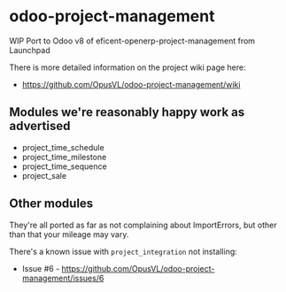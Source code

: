 odoo-project-management
=======================

WIP Port to Odoo v8 of eficent-openerp-project-management from Launchpad

There is more detailed information on the project wiki page here:
* https://github.com/OpusVL/odoo-project-management/wiki

## Modules we're reasonably happy work as advertised

* project_time_schedule
* project_time_milestone
* project_time_sequence
* project_sale

## Other modules

They're all ported as far as not complaining about ImportErrors, but other than that your mileage may vary.

There's a known issue with `project_integration` not installing:
* Issue #6 - https://github.com/OpusVL/odoo-project-management/issues/6

